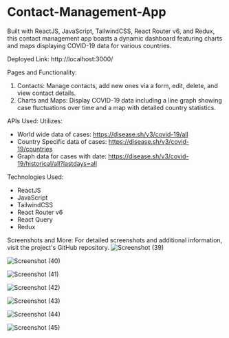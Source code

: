 # Contact-Management-App
Built with ReactJS, JavaScript, TailwindCSS, React Router v6, and Redux, this contact management app boasts a dynamic dashboard featuring charts and maps displaying COVID-19 data for various countries.

Deployed Link: http://localhost:3000/

Pages and Functionality:
1. Contacts: Manage contacts, add new ones via a form, edit, delete, and view contact details.
2. Charts and Maps: Display COVID-19 data including a line graph showing case fluctuations over time and a map with detailed country statistics.

APIs Used:
Utilizes:
- World wide data of cases: https://disease.sh/v3/covid-19/all
- Country Specific data of cases: https://disease.sh/v3/covid-19/countries
- Graph data for cases with date: https://disease.sh/v3/covid-19/historical/all?lastdays=all

Technologies Used:
- ReactJS
- JavaScript
- TailwindCSS
- React Router v6
- React Query
- Redux

Screenshots and More:
For detailed screenshots and additional information, visit the project's GitHub repository.
![Screenshot (39)](https://github.com/Darshank55/Contact-Management-App/assets/127381043/d9fb66fe-0c98-42d3-a171-12ac94c7aeaa)

![Screenshot (40)](https://github.com/Darshank55/Contact-Management-App/assets/127381043/b531794f-2a50-44f2-8122-bf3e75f2c90d)

![Screenshot (41)](https://github.com/Darshank55/Contact-Management-App/assets/127381043/25b1ae06-d6d7-4bd5-89ba-bd74d6228c11)

![Screenshot (42)](https://github.com/Darshank55/Contact-Management-App/assets/127381043/c9e8b4e7-5fcd-4353-80b1-c47c16bbe884)

![Screenshot (43)](https://github.com/Darshank55/Contact-Management-App/assets/127381043/3bfd48df-c9b2-446b-95b4-724ab006006f)

![Screenshot (44)](https://github.com/Darshank55/Contact-Management-App/assets/127381043/ee99ece4-ffe4-449d-8f37-3789550bfeb3)

![Screenshot (45)](https://github.com/Darshank55/Contact-Management-App/assets/127381043/8e597c9f-91eb-45d1-a424-d16ea529e55e)


